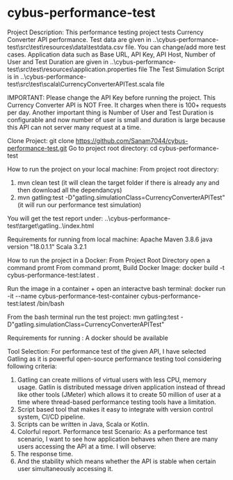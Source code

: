# cybus-performance-test

Project Description:
This performance testing project tests Currency Converter API performance.
Test data are given in ..\cybus-performance-test\src\test\resources\data\testdata.csv file. You can change/add more test cases.
Application data such as Base URL, API Key, API Host, Number of User and Test Duration are given in ..\cybus-performance-test\src\test\resources\application.properties file
The Test Simulation Script is in ..\cybus-performance-test\src\test\scala\CurrencyConverterAPITest.scala file

IMPORTANT: Please change the API Key before running the project. This Currency Converter API is NOT Free. It charges when there is 100+ requests per day. Another important thing is Number of User and Test Duration is configurable and now number of user is small and duration is large because this API can not server many request at a time.

Clone Project: git clone https://github.com/Sanam7044/cybus-performance-test.git
Go to project root directory: cd cybus-performance-test

How to run the project on your local machine:
From project root directory: 
1. mvn clean test (it will clean the target folder if there is already any and then download all the dependancys)
2. mvn gatling:test -D"gatling.simulationClass=CurrencyConverterAPITest"  (it will run our performance test simulation)

You will get the test report under: ..\cybus-performance-test\target\gatling\..\index.html

Requirements for running from local machine:
Apache Maven 3.8.6
java version "18.0.1.1"
Scala 3.2.1

How to run the project in a Docker:
From Project Root Directory open a command promt
From command promt, Build Docker Image: docker build -t cybus-performance-test:latest .

Run the image in a container + open an interactve bash terminal:
docker run -it --name cybus-performance-test-container cybus-performance-test:latest /bin/bash

From the bash terminal run the test project:
mvn gatling:test -D"gatling.simulationClass=CurrencyConverterAPITest"  

Requirements for running :
A docker should be available

Tool Selection: For performance test of the given API, I have selected Gatling as it is powerful open-source performance testing tool considering following criteria:
1.	Gatling can create millions of virtual users with less CPU, memory usage. Gatlin is distributed message driven application instead of thread like other tools (JMeter) which allows it to create 50 million of user at a time where thread-based performance testing tools have a limitation.
2.	Script based tool that makes it easy to integrate with version control system, CI/CD pipeline.
3.	Scripts can be written in Java, Scala or Kotlin.
4.	Colorful report.
Performance test Scenario: As a performance test scenario, I want to see how application behaves when there are many users accessing the API at a time. I will observe:
1.	The response time.
2.	 And the stability which means whether the API is stable when certain user simultaneously accessing it.

